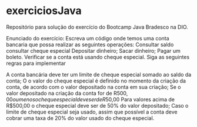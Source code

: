 # exerciciosJava

Repositório para solução do exercício do Bootcamp Java Bradesco na DIO.

Enunciado do exercício:
Escreva um código onde temos uma conta bancaria que possa realizar as seguintes operações:
Consultar saldo
consultar cheque especial
Depositar dinheiro;
Sacar dinheiro;
Pagar um boleto.
Verificar se a conta está usando cheque especial.
Siga as seguintes regras para implementar

A conta bancária deve ter um limite de cheque especial somado ao saldo da conta;
O o valor do cheque especial é definido no momento da criação da conta, de acordo com o valor depositado na conta em sua criação;
Se o valor depositado na criação da conta for de R$500,00 ou menos o cheque especial deve ser de R$50,00
Para valores acima de R$500,00 o cheque especial deve ser de 50% do valor depositado;
Caso o limite de cheque especial seja usado, assim que possível a conta deve cobrar uma taxa de 20% do valor usado do cheque especial.
